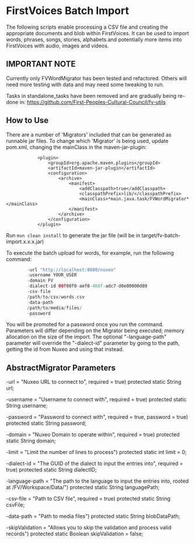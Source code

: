 # FirstVoices Batch Import #

The following scripts enable processing a CSV file and creating the appropriate documents and blob within FirstVoices.
It can be used to import words, phrases, songs, stories, alphabets and potentially more items into FirstVoices with audio, images and videos.

## IMPORTANT NOTE ##
Currently only FVWordMigrator has been tested and refactored.
Others will need more testing with data and may need some tweaking to run.

Tasks in standalone_tasks have been removed and are gradually being re-done in: https://github.com/First-Peoples-Cultural-Council/fv-utils

## How to Use ##
There are a number of 'Migrators' included that can be generated as runnable jar files.
To change which 'Migrator' is being used, update pom.xml, changing the mainClass in the maven-jar-plugin:

```
            <plugin> 
                <groupId>org.apache.maven.plugins</groupId> 
                <artifactId>maven-jar-plugin</artifactId>
                <configuration>
                    <archive>
                        <manifest>
                            <addClasspath>true</addClasspath>
                            <classpathPrefix>lib/</classpathPrefix>
                            <mainClass>*main.java.task/FVWordMigrator*</mainClass>
                        </manifest>
                    </archive>
                </configuration>
            </plugin>
```

Run `mvn clean install` to generate the jar file (will be in target/fv-batch-import.x.x.x.jar)

To execute the batch upload for words, for example, run the following command:

```java -Xmx1g -jar target/fv-batch-import-1.0.0.jar \
        -url "http://localhost:8080/nuxeo"
        -username YOUR_USER
        -domain FV
        -dialect-id 00f00f0-aef0-468f-adc7-d0e00000d09
        -csv-file
        /path/to/csv/words.csv
        -data-path
        /path/to/media/files/
        -password
```

You will be promoted for a password once you run the command.
Parameters will differ depending on the Migrator being executed; memory allocation on the size of the import.
The optional "-language-path" parameter will override the "-dialect-id" parameter by going to the path, getting the id from Nuxeo and using that instead.

## AbstractMigrator Parameters

-url = "Nuxeo URL to connect to", required = true)
	protected static String url;

-username = "Username to connect with", required = true)
	protected static String username;

-password = "Password to connect with", required = true, password = true)
	protected static String password;

-domain = "Nuxeo Domain to operate within", required = true)
    protected static String domain;

-limit = "Limit the number of lines to process")
    protected static int limit = 0;

-dialect-id = "The GUID of the dialect to input the entries into", required = true)
    protected static String dialectID;
    
-language-path = "The path to the language to input the entries into, rooted at /FV/Workspace/Data/")
    protected static String languagePath;

-csv-file = "Path to CSV file", required = true)
    protected static String csvFile;

-data-path = "Path to media files")
    protected static String blobDataPath;

-skipValidation = "Allows you to skip the validation and process valid records")
    protected static Boolean skipValidation = false;
